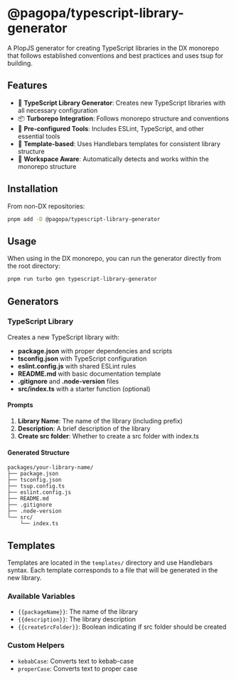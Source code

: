 # @pagopa/typescript-library-generator

A PlopJS generator for creating TypeScript libraries in the DX monorepo that follows established conventions and best practices and uses tsup for building.

## Features

- 🚀 **TypeScript Library Generator**: Creates new TypeScript libraries with all necessary configuration
- 📦 **Turborepo Integration**: Follows monorepo structure and conventions
- 🔧 **Pre-configured Tools**: Includes ESLint, TypeScript, and other essential tools
- 📝 **Template-based**: Uses Handlebars templates for consistent library structure
- 🎯 **Workspace Aware**: Automatically detects and works within the monorepo structure

## Installation

From non-DX repositories:

```bash
pnpm add -D @pagopa/typescript-library-generator
```

## Usage

When using in the DX monorepo, you can run the generator directly from the root directory:

```bash
pnpm run turbo gen typescript-library-generator
```

## Generators

### TypeScript Library

Creates a new TypeScript library with:

- **package.json** with proper dependencies and scripts
- **tsconfig.json** with TypeScript configuration
- **eslint.config.js** with shared ESLint rules
- **README.md** with basic documentation template
- **.gitignore** and **.node-version** files
- **src/index.ts** with a starter function (optional)

#### Prompts

1. **Library Name**: The name of the library (including prefix)
2. **Description**: A brief description of the library
3. **Create src folder**: Whether to create a src folder with index.ts

#### Generated Structure

```
packages/your-library-name/
├── package.json
├── tsconfig.json
├── tsup.config.ts
├── eslint.config.js
├── README.md
├── .gitignore
├── .node-version
└── src/
    └── index.ts
```

## Templates

Templates are located in the `templates/` directory and use Handlebars syntax. Each template corresponds to a file that will be generated in the new library.

### Available Variables

- `{{packageName}}`: The name of the library
- `{{description}}`: The library description
- `{{createSrcFolder}}`: Boolean indicating if src folder should be created

### Custom Helpers

- `kebabCase`: Converts text to kebab-case
- `properCase`: Converts text to proper case
